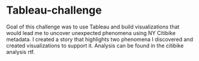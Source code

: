 # Tableau-challenge

Goal of this challenge was to use Tableau and build visualizations that would lead me to uncover unexpected phenomena using NY Citibike metadata. I created a story that highlights two phenomena I discovered and created visualizations to support it. Analysis can be found in the citibike analysis rtf.  
